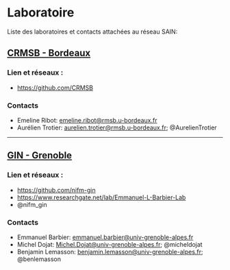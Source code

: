 # Laboratoire
Liste des laboratoires et contacts attachées au réseau SAIN:

## [CRMSB - Bordeaux](https://www.rmsb.u-bordeaux.fr/fr/)
  ### Lien et réseaux : 
  * https://github.com/CRMSB
  
  ### Contacts
  * Emeline Ribot: emeline.ribot@rmsb.u-bordeaux.fr
  * Aurélien Trotier: aurelien.trotier@rmsb.u-bordeaux.fr; @AurelienTrotier

---

## [GIN - Grenoble](https://tinyurl.com/d9vx4b3h)
  ### Lien et réseaux : 
  * https://github.com/nifm-gin
  * https://www.researchgate.net/lab/Emmanuel-L-Barbier-Lab
  * @nifm_gin
  
  ### Contacts
  * Emmanuel Barbier: emmanuel.barbier@univ-grenoble-alpes.fr
  * Michel Dojat: Michel.Dojat@univ-grenoble-alpes.fr; @micheldojat
  * Benjamin Lemasson: benjamin.lemasson@univ-grenoble-alpes.fr; @benlemasson
